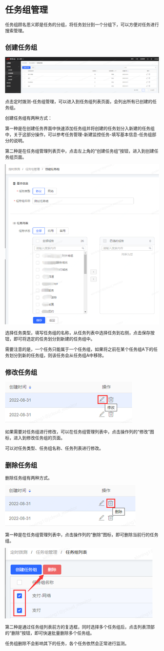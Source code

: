 # 任务组管理

任务组顾名思义即是任务的分组，将任务划分到一个分组下，可以方便对任务进行搜索管理。

## 创建任务组
![](vx_images/126794414226464.png)

点击定时拨测-任务组管理，可以进入到任务组列表页面，会列出所有已创建的任务组。

创建任务组有两种方式：

第一种是在创建任务界面中快速添加任务组并将创建的任务划分入新建的任务组中，关于这部分操作，可以参考任务管理-新建监控任务-填写基本信息-任务组部分的说明。

第二种是在任务组管理列表页中，点击左上角的“创建任务组”按钮，进入到创建任务组页面。

![](vx_images/62540615242743.png)

选择任务类型，填写任务组的名称，从任务列表中选择任务到右侧，点击保存按钮，即可将选定的任务划分到新建的任务组中。

需要注意的是，一个任务只能属于一个任务组，如果将之前在某个任务组A下的任务划分到新的任务组，则该任务会从任务组A中移除。

## 修改任务组
![](vx_images/512961015235788.png)

如果需要对任务组进行修改，可以在任务组管理列表中，点击操作列的“修改”图标，进入到修改任务组的页面。

可以对任务类型、任务组名称、任务列表进行修改。

## 删除任务组
删除任务组有两种方式。

![](vx_images/116781215232555.png)

第一种是在任务组管理列表中，点击操作列的“删除”图标，即可删除当前行的任务组。

![](vx_images/72771315222886.png)

第二种是通过任务组列表前方的复选框，同时选择多个任务组后，点击列表顶部的“删除”按钮，即可快速批量删除多个任务组。

任务组删除不会影响其下的任务，各个任务依然会正常进行监测。